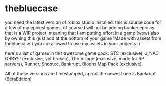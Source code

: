 # thebluecase

you need the latest version of roblox studio installed.
this is source code for a few of my epicest games, of course I will not be adding bunker.epic as that is a WIP project, meaning that I am putting effort in a game (wow)
also by owning this (just add at the bottom of your game 'Made with assets from thebluecase') you are allowed to use my assets in your projects :)

here's a list of games in this awesome game pack:
STC (exclusive),
J_NAC OBBY!!! (exclusive, yet broken),
The Village (exclusive, made for RP servers),
Runner,
Shootee,
Bankrupt,
Bloons Map Pack (exclusive).

All of these versions are timestamped, aprox. the newest one is
Bankrupt (BetaEdition)

